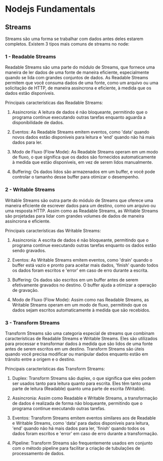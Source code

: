# Nodejs Fundamentals

## Streams

Streams são uma forma se trabalhar com dados antes deles estarem completos. Existem 3 tipos mais comuns de streams no node:

### 1 - Readable Streams

Readable Streams são uma parte do módulo de Streams, que fornece uma maneira de ler dados de uma fonte de maneira eficiente, especialmente quando se lida com grandes conjuntos de dados. As Readable Streams permitem que você consuma dados de uma fonte, como um arquivo ou uma solicitação de HTTP, de maneira assíncrona e eficiente, à medida que os dados estão disponíveis.

Principais características das Readable Streams:

1. Assincronia: A leitura de dados é não bloqueante, permitindo que o programa continue executando outras tarefas enquanto aguarda a disponibilidade de dados.

2. Eventos: As Readable Streams emitem eventos, como 'data' quando novos dados estão disponíveis para leitura e 'end' quando não há mais dados para ler.

3. Modo de Fluxo (Flow Mode): As Readable Streams operam em um modo de fluxo, o que significa que os dados são fornecidos automaticamente à medida que estão disponíveis, em vez de serem lidos manualmente.

4. Buffering: Os dados lidos são armazenados em um buffer, e você pode controlar o tamanho desse buffer para otimizar o desempenho.

### 2 - Writable Streams

Writable Streams são outra parte do módulo de Streams que oferece uma maneira eficiente de escrever dados para um destino, como um arquivo ou uma resposta HTTP. Assim como as Readable Streams, as Writable Streams são projetadas para lidar com grandes volumes de dados de maneira assíncrona e eficiente.

Principais características das Writable Streams:

1. Assincronia: A escrita de dados é não bloqueante, permitindo que o programa continue executando outras tarefas enquanto os dados estão sendo gravados.

2. Eventos: As Writable Streams emitem eventos, como 'drain' quando o buffer está vazio e pronto para aceitar mais dados, 'finish' quando todos os dados foram escritos e 'error' em caso de erro durante a escrita.

3. Buffering: Os dados são escritos em um buffer antes de serem efetivamente gravados no destino. O buffer ajuda a otimizar a operação de gravação.

4. Modo de Fluxo (Flow Mode): Assim como nas Readable Streams, as Writable Streams operam em um modo de fluxo, permitindo que os dados sejam escritos automaticamente à medida que são recebidos.

### 3 - Transform Streams

Transform Streams são uma categoria especial de streams que combinam características de Readable Streams e Writable Streams. Eles são utilizados para processar e transformar dados à medida que são lidos de uma fonte antes de serem escritos em um destino. Transform Streams são úteis quando você precisa modificar ou manipular dados enquanto estão em trânsito entre a origem e o destino.

Principais características das Transform Streams:

1. Duplex: Transform Streams são duplex, o que significa que eles podem ser usados tanto para leitura quanto para escrita. Eles têm tanto uma parte de leitura (Readable) quanto uma parte de escrita (Writable).

2. Assincronia: Assim como Readable e Writable Streams, a transformação de dados é realizada de forma não bloqueante, permitindo que o programa continue executando outras tarefas.

3. Eventos: Transform Streams emitem eventos similares aos de Readable e Writable Streams, como 'data' para dados disponíveis para leitura, 'end' quando não há mais dados para ler, 'finish' quando todos os dados foram escritos e 'error' em caso de erro durante a transformação.

4. Pipeline: Transform Streams são frequentemente usados em conjunto com o método pipeline para facilitar a criação de tubulações de processamento de dados.